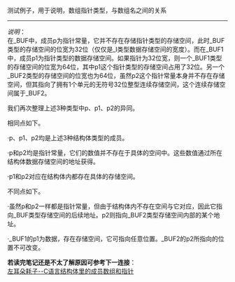 测试例子，用于说明，数组指针类型，与数组名之间的关系        
***
*说明*：    
在_BUF中，成员p为指针常量，它并不存在存储指针类型的存储空间，此时_BUF类型的存储空间的位宽为32位（仅仅是_I类型数据存储空间的宽度）。而在_BUF1中，成员p1为指针类型的数据存储空间。如果指针为32位宽，则一个_BUF1类型的存储空间的位宽为64位，其中p1这个指针类型的存储空间占用了32位。另一个_BUF2类型的存储空间的位宽也为64位，虽然p2这个指针常量本身并不存在存储空间，但其指向了拥有1个单元的无符号32位整型连续存储空间，这个连续存储空间属于_BUF2。

我们再次整理上述3种类型中p、p1、p2的异同。

相同点如下。

·p、p1、p2均是上述3种结构体类型的成员。

·p和p2均是指针常量，它们的数值并不存在于具体的空间中。这些数值通过所在结构体数据存储空间的地址获得。

·p1和p2对应在结构体内都存在具体的存储空间。

不同点如下。

·虽然p和p2一样都是指针常量，但由于结构体内不存在空间与它对应，因此它指向_BUF类型存储空间的后续地址。p2则指向_BUF2类型存储空间内部的某个地址。

·_BUF1的p1为数据，存在存储空间，它可指向任意位置。_BUF2的p2所指向的位置不可改变。    

**若读完笔记还是不太了解原因可参考下一连接**：        
[左耳朵耗子--C语言结构体里的成员数组和指针](http://coolshell.cn/articles/11377.html)    

  